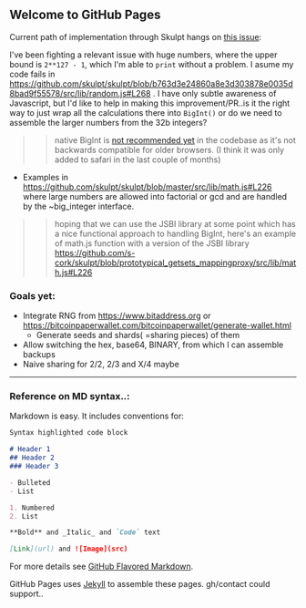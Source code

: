 ## Welcome to GitHub Pages

Current path of implementation through Skulpt hangs on [this issue](https://github.com/Huge/shamir/edit/gh-pages/index.md):

I've been fighting a relevant issue with huge numbers, where the upper bound is `2**127 - 1`, which I'm able to `print` without a problem.
I asume my code fails in https://github.com/skulpt/skulpt/blob/b763d3e24860a8e3d303878e0035d8bad9f55578/src/lib/random.js#L268 .
I have only subtle awareness of Javascript, but I'd like to help in making this improvement/PR..is it the right way to just wrap all the calculations there into `BigInt()` or do we need to assemble the larger numbers from the 32b integers?

>> native BigInt is [not recommended yet](https://github.com/skulpt/skulpt/issues/1211#issuecomment-713691884) in the codebase as it's not backwards compatible for older browsers. (I think it was only added to safari in the last couple of months)

+ Examples in https://github.com/skulpt/skulpt/blob/master/src/lib/math.js#L226 where large numbers are allowed into factorial or gcd and are handled by the ~big_integer interface.

>> hoping that we can use the JSBI library at some point which has a nice functional approach to handling BigInt, here's an example of math.js function with a version of the JSBI library
https://github.com/s-cork/skulpt/blob/prototypical_getsets_mappingproxy/src/lib/math.js#L226

### Goals yet:

+ Integrate RNG from https://www.bitaddress.org or https://bitcoinpaperwallet.com/bitcoinpaperwallet/generate-wallet.html 
  - Generate seeds and shards( =sharing pieces) of them
+ Allow switching the hex, base64, BINARY, from which I can assemble backups
+ Naive sharing for 2/2, 2/3 and X/4 maybe

---- 

### Reference on MD syntax..:

Markdown is easy. It includes conventions for:

```markdown
Syntax highlighted code block

# Header 1
## Header 2
### Header 3

- Bulleted
- List

1. Numbered
2. List

**Bold** and _Italic_ and `Code` text

[Link](url) and ![Image](src)
```

For more details see [GitHub Flavored Markdown](https://guides.github.com/features/mastering-markdown/).


GitHub Pages uses [Jekyll](https://jekyllrb.com/) to assemble these pages. gh/contact could support..
